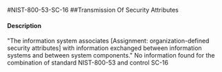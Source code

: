 #NIST-800-53-SC-16
##Transmission Of Security Attributes
#### Description
"The information system associates [Assignment: organization-defined security attributes] with information exchanged between information systems and between system components."
No information found for the combination of standard NIST-800-53 and control SC-16
